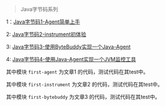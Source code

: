 > Java字节码系列

1：[Java字节码1-Agent简单上手](http://blog.csdn.net/f59130/article/details/78367045)

2: [Java字节码2-instrument初体验](http://blog.csdn.net/f59130/article/details/78481594)

3: [Java字节码3-使用ByteBuddy实现一个Java-Agent](http://blog.csdn.net/f59130/article/details/78494572)

4: [Java字节码4-使用Java-Agent实现一个JVM监控工具](http://blog.csdn.net/f59130/article/details/78733699)

其中模块 `first-agent` 为文章1 的代码，测试代码在其test中。

其中模块 `first-instrument` 为文章2 的代码，测试代码在其test中。

其中模块 `first-bytebuddy` 为文章3 的代码，测试代码在其test中。